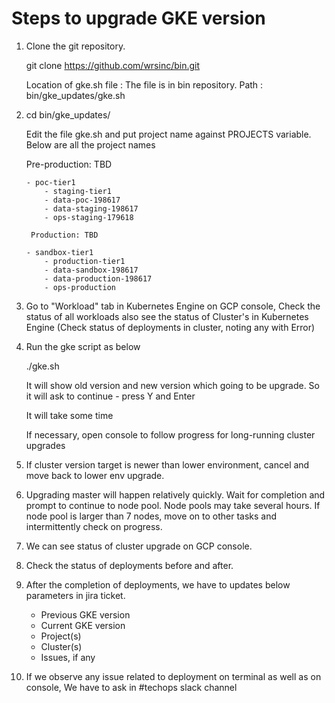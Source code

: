 # Steps to upgrade GKE version

1. Clone the git repository. 
	  
	  git clone https://github.com/wrsinc/bin.git
      
	  Location of gke.sh file : The file is in bin repository. Path : bin/gke_updates/gke.sh
	
2. cd bin/gke_updates/
	 
	  Edit the file gke.sh and put project name against PROJECTS variable. Below are all the project names

	Pre-production: TBD
       
	   - poc-tier1
           - staging-tier1
           - data-poc-198617
           - data-staging-198617
           - ops-staging-179618
      
        Production: TBD
       
	   - sandbox-tier1
           - production-tier1
           - data-sandbox-198617
           - data-production-198617
           - ops-production

	   
3. Go to "Workload" tab in Kubernetes Engine on GCP console, Check the status of all workloads also see the status of Cluster's in Kubernetes Engine (Check status of deployments in cluster, noting any with Error) 


4. Run the gke script as below
   
      ./gke.sh
   
      It will show old version and new version which going to be upgrade. So it will ask to continue - press Y and Enter
   
      It will take some time   
   
      If necessary, open console to follow progress for long-running cluster upgrades
   

5. If cluster version target is newer than lower environment, cancel and move back to lower env upgrade.


6. Upgrading master will happen relatively quickly. Wait for completion and prompt to continue to node pool. Node pools may take several hours. If node pool is larger than 7 nodes, move on to other tasks and intermittently check on progress.


7. We can see status of cluster upgrade on GCP console.     


8. Check the status of deployments before and after.


9. After the completion of deployments, we have to updates below parameters in jira ticket.

      - Previous GKE version
      - Current GKE version
      - Project(s)
      - Cluster(s)
      - Issues, if any

	  
10. If we observe any issue related to deployment on terminal as well as on console, We have to ask in #techops slack channel  
